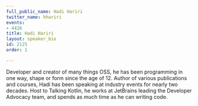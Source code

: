 ```yaml
---
full_public_name: Hadi Hariri
twitter_name: hhariri
events:
- 4426
title: Hadi Hariri
layout: speaker_bio
id: 2125
order: 1

---
```

Developer and creator of many things OSS, he has been programming in one way, shape or form since the age of 12. Author of various publications and courses, Hadi has been speaking at industry events for nearly two decades. Host to Talking Kotlin, he works at JetBrains leading the Developer Advocacy team, and spends as much time as he can writing code.